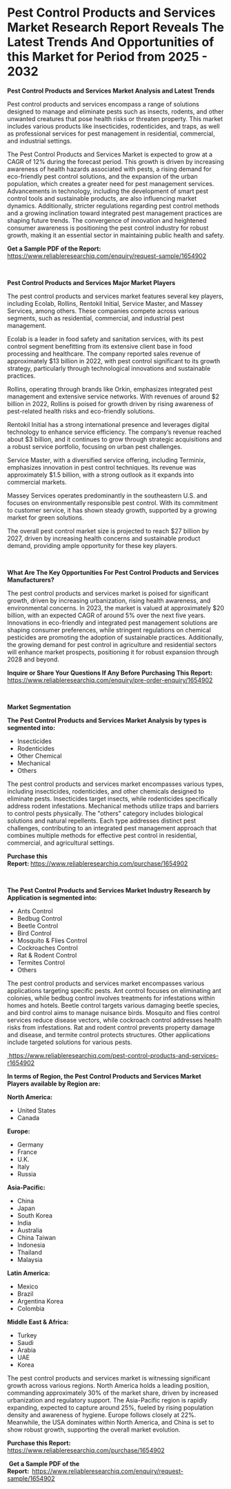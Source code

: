 <p><h1>Pest Control Products and Services Market Research Report Reveals The Latest Trends And Opportunities of this Market for Period from 2025 - 2032</h1></p><p><strong>Pest Control Products and Services Market Analysis and Latest Trends</strong></p>
<p><p>Pest control products and services encompass a range of solutions designed to manage and eliminate pests such as insects, rodents, and other unwanted creatures that pose health risks or threaten property. This market includes various products like insecticides, rodenticides, and traps, as well as professional services for pest management in residential, commercial, and industrial settings.</p><p>The Pest Control Products and Services Market is expected to grow at a CAGR of 12% during the forecast period. This growth is driven by increasing awareness of health hazards associated with pests, a rising demand for eco-friendly pest control solutions, and the expansion of the urban population, which creates a greater need for pest management services. Advancements in technology, including the development of smart pest control tools and sustainable products, are also influencing market dynamics. Additionally, stricter regulations regarding pest control methods and a growing inclination toward integrated pest management practices are shaping future trends. The convergence of innovation and heightened consumer awareness is positioning the pest control industry for robust growth, making it an essential sector in maintaining public health and safety.</p></p>
<p><strong>Get a Sample PDF of the Report:&nbsp;</strong> <a href="https://www.reliableresearchiq.com/enquiry/request-sample/1654902?utm_campaign=3173&utm_medium=2&utm_source=Github&utm_content=ia&utm_term=16042025&utm_id=pest-control-products-and-services">https://www.reliableresearchiq.com/enquiry/request-sample/1654902</a></p>
<p>&nbsp;</p>
<p><strong>Pest Control Products and Services Major Market Players</strong></p>
<p><p>The pest control products and services market features several key players, including Ecolab, Rollins, Rentokil Initial, Service Master, and Massey Services, among others. These companies compete across various segments, such as residential, commercial, and industrial pest management.</p><p>Ecolab is a leader in food safety and sanitation services, with its pest control segment benefitting from its extensive client base in food processing and healthcare. The company reported sales revenue of approximately $13 billion in 2022, with pest control significant to its growth strategy, particularly through technological innovations and sustainable practices.</p><p>Rollins, operating through brands like Orkin, emphasizes integrated pest management and extensive service networks. With revenues of around $2 billion in 2022, Rollins is poised for growth driven by rising awareness of pest-related health risks and eco-friendly solutions.</p><p>Rentokil Initial has a strong international presence and leverages digital technology to enhance service efficiency. The company’s revenue reached about $3 billion, and it continues to grow through strategic acquisitions and a robust service portfolio, focusing on urban pest challenges.</p><p>Service Master, with a diversified service offering, including Terminix, emphasizes innovation in pest control techniques. Its revenue was approximately $1.5 billion, with a strong outlook as it expands into commercial markets.</p><p>Massey Services operates predominantly in the southeastern U.S. and focuses on environmentally responsible pest control. With its commitment to customer service, it has shown steady growth, supported by a growing market for green solutions.</p><p>The overall pest control market size is projected to reach $27 billion by 2027, driven by increasing health concerns and sustainable product demand, providing ample opportunity for these key players.</p></p>
<p>&nbsp;</p>
<p><strong>What Are The Key Opportunities For Pest Control Products and Services Manufacturers?</strong></p>
<p><p>The pest control products and services market is poised for significant growth, driven by increasing urbanization, rising health awareness, and environmental concerns. In 2023, the market is valued at approximately $20 billion, with an expected CAGR of around 5% over the next five years. Innovations in eco-friendly and integrated pest management solutions are shaping consumer preferences, while stringent regulations on chemical pesticides are promoting the adoption of sustainable practices. Additionally, the growing demand for pest control in agriculture and residential sectors will enhance market prospects, positioning it for robust expansion through 2028 and beyond.</p></p>
<p><strong>Inquire or Share Your Questions If Any Before Purchasing This Report:</strong> <a href="https://www.reliableresearchiq.com/enquiry/pre-order-enquiry/1654902?utm_campaign=3173&utm_medium=2&utm_source=Github&utm_content=ia&utm_term=16042025&utm_id=pest-control-products-and-services">https://www.reliableresearchiq.com/enquiry/pre-order-enquiry/1654902</a></p>
<p>&nbsp;</p>
<p><strong>Market Segmentation</strong></p>
<p><strong>The Pest Control Products and Services Market Analysis by types is segmented into:</strong></p>
<p><ul><li>Insecticides</li><li>Rodenticides</li><li>Other Chemical</li><li>Mechanical</li><li>Others</li></ul></p>
<p><p>The pest control products and services market encompasses various types, including insecticides, rodenticides, and other chemicals designed to eliminate pests. Insecticides target insects, while rodenticides specifically address rodent infestations. Mechanical methods utilize traps and barriers to control pests physically. The "others" category includes biological solutions and natural repellents. Each type addresses distinct pest challenges, contributing to an integrated pest management approach that combines multiple methods for effective pest control in residential, commercial, and agricultural settings.</p></p>
<p><strong>Purchase this Report:&nbsp;</strong><a href="https://www.reliableresearchiq.com/purchase/1654902?utm_campaign=3173&utm_medium=2&utm_source=Github&utm_content=ia&utm_term=16042025&utm_id=pest-control-products-and-services">https://www.reliableresearchiq.com/purchase/1654902</a></p>
<p>&nbsp;</p>
<p><strong>The Pest Control Products and Services Market Industry Research by Application is segmented into:</strong></p>
<p><ul><li>Ants Control</li><li>Bedbug Control</li><li>Beetle Control</li><li>Bird Control</li><li>Mosquito & Flies Control</li><li>Cockroaches Control</li><li>Rat & Rodent Control</li><li>Termites Control</li><li>Others</li></ul></p>
<p><p>The pest control products and services market encompasses various applications targeting specific pests. Ant control focuses on eliminating ant colonies, while bedbug control involves treatments for infestations within homes and hotels. Beetle control targets various damaging beetle species, and bird control aims to manage nuisance birds. Mosquito and flies control services reduce disease vectors, while cockroach control addresses health risks from infestations. Rat and rodent control prevents property damage and disease, and termite control protects structures. Other applications include targeted solutions for various pests.</p></p>
<p><a href="https://www.reliableresearchiq.com/pest-control-products-and-services-r1654902?utm_campaign=3173&utm_medium=2&utm_source=Github&utm_content=ia&utm_term=16042025&utm_id=pest-control-products-and-services">&nbsp;https://www.reliableresearchiq.com/pest-control-products-and-services-r1654902</a></p>
<p><strong>In terms of Region, the Pest Control Products and Services Market Players available by Region are:</strong></p>
<p>
    <p> <strong> North America: </strong>
        <ul>
            <li>United States</li>
            <li>Canada</li>
        </ul>
        </p> 
    <p> <strong> Europe: </strong>
        <ul>
            <li>Germany</li>
            <li>France</li>
            <li>U.K.</li>
            <li>Italy</li>
            <li>Russia</li>
        </ul>
        </p> 
    <p> <strong> Asia-Pacific: </strong>
        <ul>
            <li>China</li>
            <li>Japan</li>
            <li>South Korea</li>
            <li>India</li>
            <li>Australia</li>
            <li>China Taiwan</li>
            <li>Indonesia</li>
            <li>Thailand</li>
            <li>Malaysia</li>
        </ul>
        </p> 
    <p> <strong> Latin America: </strong>
        <ul>
            <li>Mexico</li>
            <li>Brazil</li>
            <li>Argentina Korea</li>
            <li>Colombia</li>
        </ul>
        </p> 
    <p> <strong> Middle East & Africa: </strong>
        <ul>
            <li>Turkey</li>
            <li>Saudi</li>
            <li>Arabia</li>
            <li>UAE</li>
            <li>Korea</li>
        </ul>
    </p>
    </p>
<p><p>The pest control products and services market is witnessing significant growth across various regions. North America holds a leading position, commanding approximately 30% of the market share, driven by increased urbanization and regulatory support. The Asia-Pacific region is rapidly expanding, expected to capture around 25%, fueled by rising population density and awareness of hygiene. Europe follows closely at 22%. Meanwhile, the USA dominates within North America, and China is set to show robust growth, supporting the overall market evolution.</p></p>
<p><strong>Purchase this Report: </strong><a href="https://www.reliableresearchiq.com/purchase/1654902?utm_campaign=3173&utm_medium=2&utm_source=Github&utm_content=ia&utm_term=16042025&utm_id=pest-control-products-and-services">https://www.reliableresearchiq.com/purchase/1654902</a></p>
<p>&nbsp;<strong>Get a Sample PDF of the Report:&nbsp;&nbsp;</strong><a href="https://www.reliableresearchiq.com/enquiry/request-sample/1654902?utm_campaign=3173&utm_medium=2&utm_source=Github&utm_content=ia&utm_term=16042025&utm_id=pest-control-products-and-services">https://www.reliableresearchiq.com/enquiry/request-sample/1654902</a></p>
<p><strong></strong></p>
<p><p></p><p></p><p></p></p>